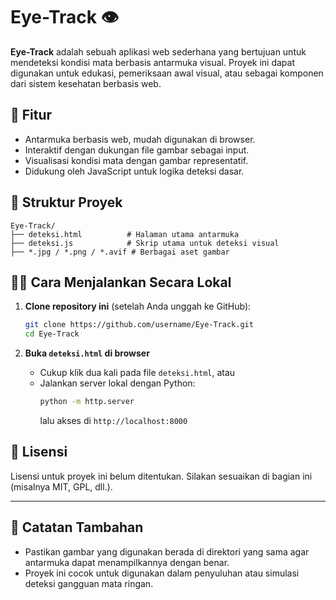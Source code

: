 
# Eye-Track 👁️

**Eye-Track** adalah sebuah aplikasi web sederhana yang bertujuan untuk mendeteksi kondisi mata berbasis antarmuka visual. Proyek ini dapat digunakan untuk edukasi, pemeriksaan awal visual, atau sebagai komponen dari sistem kesehatan berbasis web.

## 🚀 Fitur

- Antarmuka berbasis web, mudah digunakan di browser.
- Interaktif dengan dukungan file gambar sebagai input.
- Visualisasi kondisi mata dengan gambar representatif.
- Didukung oleh JavaScript untuk logika deteksi dasar.

## 📂 Struktur Proyek

```
Eye-Track/
├── deteksi.html          # Halaman utama antarmuka
├── deteksi.js            # Skrip utama untuk deteksi visual
├── *.jpg / *.png / *.avif # Berbagai aset gambar
```

## 🧑‍💻 Cara Menjalankan Secara Lokal

1. **Clone repository ini** (setelah Anda unggah ke GitHub):
    ```bash
    git clone https://github.com/username/Eye-Track.git
    cd Eye-Track
    ```

2. **Buka `deteksi.html` di browser**
    - Cukup klik dua kali pada file `deteksi.html`, atau
    - Jalankan server lokal dengan Python:
      ```bash
      python -m http.server
      ```
      lalu akses di `http://localhost:8000`

## 📝 Lisensi

Lisensi untuk proyek ini belum ditentukan. Silakan sesuaikan di bagian ini (misalnya MIT, GPL, dll.).

---

## 📌 Catatan Tambahan

- Pastikan gambar yang digunakan berada di direktori yang sama agar antarmuka dapat menampilkannya dengan benar.
- Proyek ini cocok untuk digunakan dalam penyuluhan atau simulasi deteksi gangguan mata ringan.
